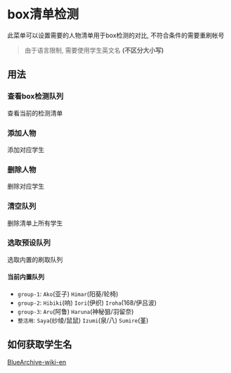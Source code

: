# box清单检测
此菜单可以设置需要的人物清单用于box检测的对比, 不符合条件的需要重刷帐号
> 由于语言限制, 需要使用学生英文名 **(不区分大小写)**

## 用法
### 查看box检测队列
查看当前的检测清单

### 添加人物
添加对应学生

### 删除人物
删除对应学生

### 清空队列
删除清单上所有学生

### 选取预设队列
选取内置的刷取队列

#### 当前内置队列
- `group-1`: `Ako`(亚子) `Himar`(阳葵/轮椅)
- `group-2`: `Hibiki`(响) `Iori`(伊织) `Iroha`(168/伊吕波)
- `group-3`: `Aru`(阿鲁) `Haruna`(神秘狙/羽留奈)
- `整活用`: `Saya`(纱绫/鼠鼠) `Izumi`(泉/八) `Sumire`(堇)

## 如何获取学生名
[BlueArchive-wiki-en](https://bluearchive.wiki/wiki/Characters)
